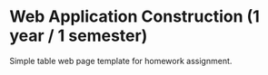 # Web Application Construction (1 year / 1 semester)

Simple table web page template for homework assignment.
